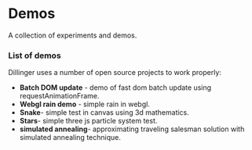 # Demos

A collection of experiments and demos.

### List of demos

Dillinger uses a number of open source projects to work properly:

* __Batch DOM update__ - demo of fast dom batch update using requestAnimationFrame.
* __Webgl rain demo__ - simple rain in webgl.
* __Snake__- simple test in canvas using 3d mathematics.
* __Stars__- simple three js particle system test.
* __simulated annealing__- approximating traveling salesman solution with simulated annealing technique.
